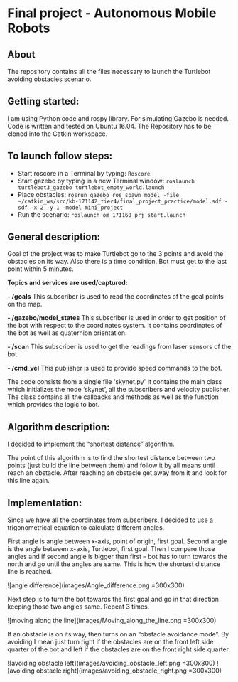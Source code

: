 ﻿# Final project - Autonomous Mobile Robots
## About
The repository contains all the files necessary to launch the Turtlebot avoiding obstacles scenario.
## Getting started:
I am using Python code and rospy library. For simulating Gazebo is needed.
Code is written and tested on Ubuntu 16.04.
The Repository has to be cloned into the Catkin workspace.
## To launch follow steps:

 - Start roscore in a Terminal by typing:
 `Roscore`
 - Start gazebo by typing in a new Terminal window:
`roslaunch turtlebot3_gazebo turtlebot_empty_world.launch`
 - Place obstacles:
`rosrun gazebo_ros spawn_model -file ~/catkin_ws/src/kb-171142_tier4/final_project_practice/model.sdf -sdf -x 2 -y 1 -model mini_project`
 - Run the scenario:
`roslaunch om_171160_prj start.launch`
## General description:
Goal of the project was to make Turtlebot go to the 3 points and avoid the obstacles on its way.
Also there is a time condition. Bot must get to the last point within 5 minutes.

**Topics and services are used/captured:**

 **- /goals**
This subscriber is used to read the coordinates of the goal points on the map.

 **- /gazebo/model_states**
This subscriber is used in order to get position of the bot with respect to the coordinates system. It contains coordinates of the bot as well as quaternion orientation.

 **- /scan**
 This subscriber is used to get the readings from laser sensors of the bot.

 **- /cmd_vel**
This publisher is used to provide speed commands to the bot.

The code consists from a single file 'skynet.py'
It contains the main class which initializes the node ‘skynet’, all the subscribers and velocity publisher.
The class contains all the callbacks and methods as well as the function which provides the logic to bot.
## Algorithm description:
I decided to implement the “shortest distance” algorithm.

The point of this algorithm is to find the shortest distance between two points (just build the line between them) and follow it by all means until reach an obstacle. After reaching an obstacle get away from it and look for this line again.
## Implementation:
Since we have all the coordinates from subscribers, I decided to use a trigonometrical equation to calculate different angles.

First angle is angle between x-axis, point of origin, first goal.
Second angle is the angle between x-axis, Turtlebot, first goal.
Then I compare those angles and if second angle is bigger than first – bot has to turn towards the north and go until the angles are same. This is how the shortest distance line is reached.

![angle difference](images/Angle_difference.png =300x300)

Next step is to turn the bot towards the first goal and go in that direction keeping those two angles same.
Repeat 3 times.

![moving along the line](images/Moving_along_the_line.png =300x300)

If an obstacle is on its way, then turns on an “obstacle avoidance mode”.
By avoiding I mean just turn right if the obstacles are on the front left side quarter of the bot and left if the obstacles are on the front right side quarter.

![avoiding obstacle left](images/avoiding_obstacle_left.png =300x300)
![avoiding obstacle right](images/avoiding_obstacle_right.png =300x300)
